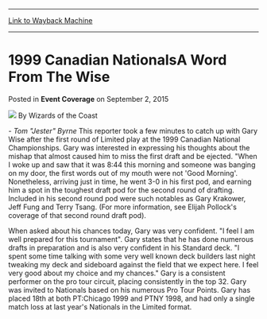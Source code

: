 
---
[Link to Wayback Machine](https://web.archive.org/web/20220125091518/https://magic.wizards.com/en/articles/archive/event-coverage/1999-canadian-nationalsa-word-wise-2015-09-02)

[_metadata_:author]:- "Wizards of the Coast"
[_metadata_:description]:- "- Tom `Jester` Byrne This reporter took a few minutes to catch up with Gary Wise after the first round of Limited play at the 1999 Canadian National Championships. Gary was interested in expressing his thoughts about the mishap that almost caused him to miss the first draft and be ejected. `When I woke up and saw that it was 8:44 this morning and someone was banging on my"
[_metadata_:generator]:- "Drupal 7 (http://drupal.org)"
[_metadata_:node]:- "594546"
[_metadata_:publish_date]:- "2015-09-02"
[_metadata_:source]:- "div-main-content"
[_metadata_:title]:- "1999 Canadian NationalsA Word From The Wise"
[_metadata_:wayback_capture_timestamp]:- "2022-01-25 09:15:18"
[_metadata_:wayback_raw_url]:- "https://web.archive.org/web/20220125091518id_/https://magic.wizards.com/en/articles/archive/event-coverage/1999-canadian-nationalsa-word-wise-2015-09-02"
[_metadata_:wayback_url]:- "https://magic.wizards.com/en/articles/archive/event-coverage/1999-canadian-nationalsa-word-wise-2015-09-02"
---


1999 Canadian NationalsA Word From The Wise
===========================================



 Posted in **Event Coverage**
 on September 2, 2015 






![](https://media.magic.wizards.com/styles/auth_small/public/images/person/wizards_author.jpg)
By Wizards of the Coast











*- Tom "Jester" Byrne*
This reporter took a few minutes to catch up with Gary Wise after the first round of Limited play at the 1999 Canadian National Championships. Gary was interested in expressing his thoughts about the mishap that almost caused him to miss the first draft and be ejected. "When I woke up and saw that it was 8:44 this morning and someone was banging on my door, the first words out of my mouth were not 'Good Morning'. Nonetheless, arriving just in time, he went 3-0 in his first pod, and earning him a spot in the toughest draft pod for the second round of drafting. Included in his second round pod were such notables as Gary Krakower, Jeff Fung and Terry Tsang. (For more information, see Elijah Pollock's coverage of that second round draft pod). 


When asked about his chances today, Gary was very confident. "I feel I am well prepared for this tournament". Gary states that he has done numerous drafts in preparation and is also very confident in his Standard deck. "I spent some time talking with some very well known deck builders last night tweaking my deck and sideboard against the field that we expect here. I feel very good about my choice and my chances." Gary is a consistent performer on the pro tour circuit, placing consistently in the top 32. Gary was invited to Nationals based on his numerous Pro Tour Points. Gary has placed 18th at both PT:Chicago 1999 and PTNY 1998, and had only a single match loss at last year's Nationals in the Limited format.







